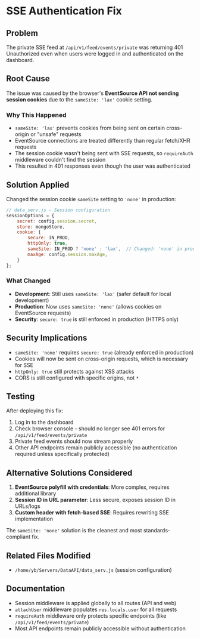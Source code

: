 # SSE Authentication Fix

## Problem
The private SSE feed at `/api/v1/feed/events/private` was returning 401 Unauthorized even when users were logged in and authenticated on the dashboard.

## Root Cause
The issue was caused by the browser's **EventSource API not sending session cookies** due to the `sameSite: 'lax'` cookie setting. 

### Why This Happened
- `sameSite: 'lax'` prevents cookies from being sent on certain cross-origin or "unsafe" requests
- EventSource connections are treated differently than regular fetch/XHR requests
- The session cookie wasn't being sent with SSE requests, so `requireAuth` middleware couldn't find the session
- This resulted in 401 responses even though the user was authenticated

## Solution Applied
Changed the session cookie `sameSite` setting to `'none'` in production:

```javascript
// data_serv.js - Session configuration
sessionOptions = {
    secret: config.session.secret,
    store: mongoStore,
    cookie: {
        secure: IN_PROD,
        httpOnly: true,
        sameSite: IN_PROD ? 'none' : 'lax',  // Changed: 'none' in production
        maxAge: config.session.maxAge,
    }
};
```

### What Changed
- **Development**: Still uses `sameSite: 'lax'` (safer default for local development)
- **Production**: Now uses `sameSite: 'none'` (allows cookies on EventSource requests)
- **Security**: `secure: true` is still enforced in production (HTTPS only)

## Security Implications
- `sameSite: 'none'` requires `secure: true` (already enforced in production)
- Cookies will now be sent on cross-origin requests, which is necessary for SSE
- `httpOnly: true` still protects against XSS attacks
- CORS is still configured with specific origins, not `*`

## Testing
After deploying this fix:
1. Log in to the dashboard
2. Check browser console - should no longer see 401 errors for `/api/v1/feed/events/private`
3. Private feed events should now stream properly
4. Other API endpoints remain publicly accessible (no authentication required unless specifically protected)

## Alternative Solutions Considered
1. **EventSource polyfill with credentials**: More complex, requires additional library
2. **Session ID in URL parameter**: Less secure, exposes session ID in URLs/logs
3. **Custom header with fetch-based SSE**: Requires rewriting SSE implementation

The `sameSite: 'none'` solution is the cleanest and most standards-compliant fix.

## Related Files Modified
- `/home/yb/Servers/DataAPI/data_serv.js` (session configuration)

## Documentation
- Session middleware is applied globally to all routes (API and web)
- `attachUser` middleware populates `res.locals.user` for all requests
- `requireAuth` middleware only protects specific endpoints (like `/api/v1/feed/events/private`)
- Most API endpoints remain publicly accessible without authentication
